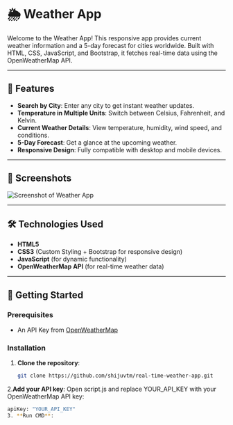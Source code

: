 # 🌦️ Weather App

Welcome to the Weather App! This responsive app provides current weather information and a 5-day forecast for cities worldwide. Built with HTML, CSS, JavaScript, and Bootstrap, it fetches real-time data using the OpenWeatherMap API.

---

## 🌟 Features

- **Search by City**: Enter any city to get instant weather updates.
- **Temperature in Multiple Units**: Switch between Celsius, Fahrenheit, and Kelvin.
- **Current Weather Details**: View temperature, humidity, wind speed, and conditions.
- **5-Day Forecast**: Get a glance at the upcoming weather.
- **Responsive Design**: Fully compatible with desktop and mobile devices.

---

## 📸 Screenshots

![Screenshot of Weather App](https://via.placeholder.com/800x400) <!-- replace with actual screenshot -->

---

## 🛠️ Technologies Used

- **HTML5**
- **CSS3** (Custom Styling + Bootstrap for responsive design)
- **JavaScript** (for dynamic functionality)
- **OpenWeatherMap API** (for real-time weather data)

---

## 🚀 Getting Started

### Prerequisites

- An API Key from [OpenWeatherMap](https://openweathermap.org/api)

### Installation

1. **Clone the repository**:
   ```bash
   git clone https://github.com/shijuvtm/real-time-weather-app.git
2.**Add your API key**:
   Open script.js and replace YOUR_API_KEY with your OpenWeatherMap API key:
   ```bash
   apiKey: "YOUR_API_KEY"
3. **Run CMD**:



